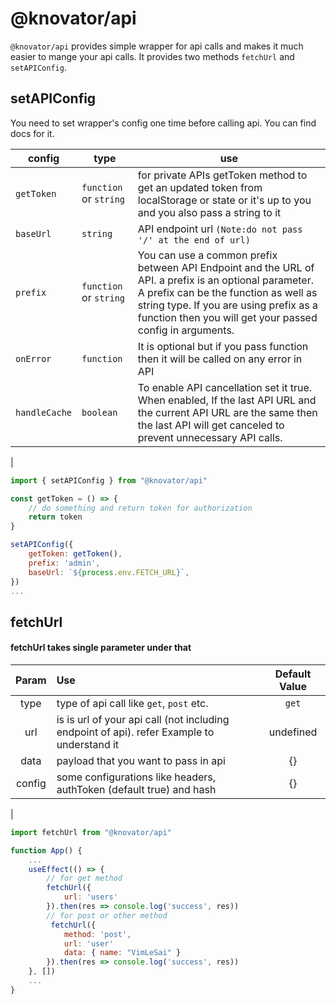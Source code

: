 # @knovator/api

`@knovator/api` provides simple wrapper for api calls and makes it much easier to mange your api calls. It provides two methods `fetchUrl` and `setAPIConfig`.

## setAPIConfig

You need to set wrapper's config one time before calling api. You can find docs for it.

| config        | type                   | use                                                          |
| ------------- | ---------------------- | ------------------------------------------------------------ |
| `getToken`    | `function` or `string` | for private APIs getToken method to get an updated token from localStorage or state or it's up to you and you also pass a string to it |
| `baseUrl`     | `string`               | API endpoint url `(Note:do not pass '/' at the end of url)`  |
| `prefix`      | `function` or `string` | You can use a common prefix between API Endpoint and the URL of API. a prefix is an optional parameter. A prefix can be the function as well as string type. If you are using prefix as a function then you will get your passed config in arguments. |
| `onError`     | `function`             | It is optional but if you pass function then it will be called on any error in API |
| `handleCache` | `boolean`              | To enable API cancellation set it true. When enabled,  If the last API URL and the current API URL are the same then the last API will get canceled to prevent unnecessary API calls. |
|



```jsx
import { setAPIConfig } from "@knovator/api"

const getToken = () => {
    // do something and return token for authorization
    return token
}

setAPIConfig({
    getToken: getToken(),
    prefix: 'admin',
    baseUrl: `${process.env.FETCH_URL}`,
})
...
```



## fetchUrl

#### fetchUrl takes single parameter under that

| Param  | Use                                                          | Default Value |
| :----: | :----------------------------------------------------------- | :-----------: |
|  type  | type of api call like `get`, `post` etc.                     |     `get`     |
|  url   | is is url of your api call (not including endpoint of api). refer Example to understand it |   undefined   |
|  data  | payload that you want to pass in api                         |      {}       |
| config | some configurations like headers, authToken (default true) and hash |      {}       |
|

```jsx
import fetchUrl from "@knovator/api"

function App() {
    ...
    useEffect(() => {
        // for get method
        fetchUrl({
            url: 'users'
        }).then(res => console.log('success', res))
        // for post or other method
         fetchUrl({
            method: 'post',
            url: 'user'
            data: { name: "VimLeSai" }
        }).then(res => console.log('success', res))
    }, [])
    ...
}
```

